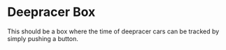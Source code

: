# Deepracer Box 

This should be a box where the time of deepracer cars can be tracked by simply pushing a button.
